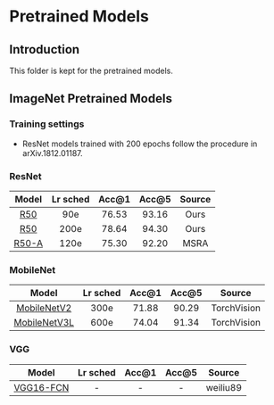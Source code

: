 # Pretrained Models

## Introduction

This folder is kept for the pretrained models.

## ImageNet Pretrained Models

### Training settings

- ResNet models trained with 200 epochs follow the procedure in arXiv.1812.01187.

### ResNet

| Model | Lr sched | Acc@1 | Acc@5 | Source |
| :---: | :------: | :---: | :---: | :----: |
| [R50](https://dragon.seetatech.com/download/seetadet/pretrained/R-50_in1k_cls90e.pkl) | 90e | 76.53 | 93.16 | Ours |
| [R50](https://dragon.seetatech.com/download/seetadet/pretrained/R-50_in1k_cls200e.pkl) | 200e | 78.64 | 94.30 | Ours |
| [R50-A](https://dragon.seetatech.com/download/seetadet/pretrained/R-50-A_in1k_cls120e.pkl) | 120e | 75.30 | 92.20 | MSRA |

### MobileNet

| Model | Lr sched | Acc@1 | Acc@5 | Source |
| :---: | :------: | :---: | :---: | :----: |
| [MobileNetV2](https://dragon.seetatech.com/download/seetadet/pretrained/MobileNetV2_in1k_cls300e.pkl) | 300e | 71.88 | 90.29 | TorchVision |
| [MobileNetV3L](https://dragon.seetatech.com/download/seetadet/pretrained/MobileNetV3L_in1k_cls600e.pkl) | 600e | 74.04 | 91.34 | TorchVision |

### VGG

| Model | Lr sched | Acc@1 | Acc@5 | Source |
| :---: | :------: | :---: | :---: | :----: |
| [VGG16-FCN](https://dragon.seetatech.com/download/seetadet/pretrained/VGG-16-FCN_in1k.pkl) | - | - | - | weiliu89 |

